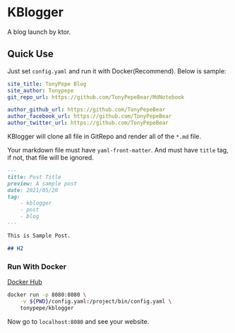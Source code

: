 # KBlogger

A blog launch by ktor.

## Quick Use

Just set `config.yaml` and run it with Docker(Recommend). Below is sample:

``` yaml
site_title: TonyPepe Blog
site_author: Tonypepe
git_repo_url: https://github.com/TonyPepeBear/MdNotebook

author_github_url: https://github.com/TonyPepeBear
author_facebook_url: https://github.com/TonyPepeBear
author_twitter_url: https://github.com/TonyPepeBear
```

KBlogger will clone all file in GitRepo and render all of the `*.md` file.

Your markdown file must have `yaml-front-matter`. And must have `title` tag, if not, that file will be ignored.

``` markdown
---
title: Post Title
preview: A sample post
date: 2021/05/20
tag:
    - kblogger
    - post
    - blog
---

This is Sample Post.

## H2

```

### Run With Docker

[Docker Hub](https://hub.docker.com/r/tonypepe/kblogger)

``` bash
docker run -p 8080:8080 \
    -v ${PWD}/config.yaml:/project/bin/config.yaml \
    tonypepe/kblogger 
```

Now go to `localhost:8080` and see your website.

